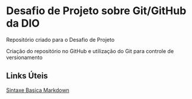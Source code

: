# Desafio de Projeto sobre Git/GitHub da DIO

Repositório criado para o Desafio de Projeto

Criação do repositório no GitHub e utilização do Git para controle de versionamento

## Links Úteis

[Sintaxe Basica Markdown](https://www.markdownguide.org/basic-syntax/)

